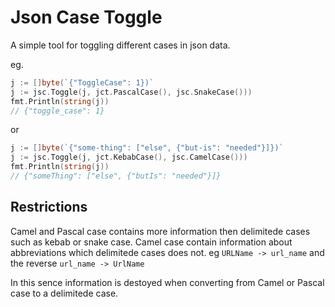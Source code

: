 

# Json Case Toggle

A simple tool for toggling different cases in json data.

eg. 


```go
j := []byte(`{"ToggleCase": 1})`
j := jsc.Toggle(j, jct.PascalCase(), jsc.SnakeCase()))
fmt.Println(string(j))
// {"toggle_case": 1}

```

or

```go
j := []byte(`{"some-thing": ["else", {"but-is": "needed"}]})`
j := jsc.Toggle(j, jct.KebabCase(), jsc.CamelCase()))
fmt.Println(string(j))
// {"someThing": ["else", {"butIs": "needed"}]}

```


## Restrictions
Camel and Pascal case contains more information then delimitede cases such as kebab 
or snake case. Camel case contain information about abbreviations which delimitede cases does not.
eg `URLName -> url_name` and the reverse `url_name -> UrlName`

In this sence information is destoyed when converting from Camel or Pascal case to a delimitede case.

